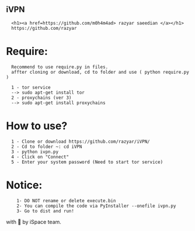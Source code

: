 ## iVPN
      <h1><a href=https://github.com/m0h4m4ad> razyar saeedian </a></h1>
      https://github.com/razyar

# Require:
      Recommend to use require.py in files.
      affter cloning or download, cd to folder and use ( python require.py )

      1 - tor service  
      --> sudo apt-get install tor
      2 - proxychains (ver 3)
      --> sudo apt-get install proxychains
            

# How to use? 
      1 - Clone or download https://github.com/razyar/iVPN/
      2 - Cd to folder ~: cd iVPN
      3 - python ivpn.py
      4 - Click on "Connect"
      5 - Enter your system password (Need to start tor service)
  
  
# Notice: 
        1- DO NOT rename or delete execute.bin 
        2- You can compile the code via PyInstaller --onefile ivpn.py
        3- Go to dist and run!
    
    
    
with 🖤 by iSpace team.
